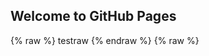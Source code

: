 ## Welcome to GitHub Pages
{% raw %}
testraw
{% endraw %}
{% raw %}
<iframe id="amilia-iframe" allowtransparency="true" frameborder="0" width="100%" style="width:100%!important; border:none!important; overflow:hidden!important; visibility:hidden;" scrolling="no" horizontalscrolling="no" verticalscrolling="no" data-color-code="#29B173" src="https://www.amilia.localhost/store/en/amilian---lilian/shop/memberships"></iframe><script src="https://www.amilia.localhost/scripts/amilia-iframe.js" type="text/javascript">
{% endraw %}
